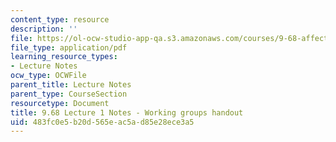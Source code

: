 ```yaml
---
content_type: resource
description: ''
file: https://ol-ocw-studio-app-qa.s3.amazonaws.com/courses/9-68-affect-neurobiological-psychological-and-sociocultural-counterparts-of-feelings-spring-2013/483fc0e5b20d565eac5ad85e28ece3a5_MIT9_68S13_Wrkg_grp_L1.pdf
file_type: application/pdf
learning_resource_types:
- Lecture Notes
ocw_type: OCWFile
parent_title: Lecture Notes
parent_type: CourseSection
resourcetype: Document
title: 9.68 Lecture 1 Notes - Working groups handout
uid: 483fc0e5-b20d-565e-ac5a-d85e28ece3a5
---
```

